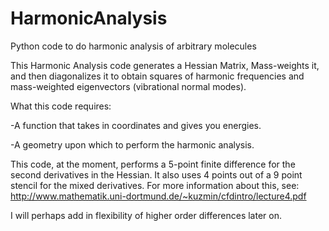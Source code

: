 # HarmonicAnalysis
Python code to do harmonic analysis of arbitrary molecules

This Harmonic Analysis code generates a Hessian Matrix, Mass-weights it, and then diagonalizes it to obtain squares of
harmonic frequencies and mass-weighted eigenvectors (vibrational normal modes).

What this code requires:

-A function that takes in coordinates and gives you energies.

-A geometry upon which to perform the harmonic analysis.

This code, at the moment, performs a 5-point finite difference for the second derivatives in the Hessian.  It also uses 4 points out of a 9 point stencil for the mixed derivatives.  For more information about this, see:
http://www.mathematik.uni-dortmund.de/~kuzmin/cfdintro/lecture4.pdf

I will perhaps add in flexibility of higher order differences later on.
